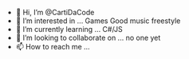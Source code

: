 - 👋 Hi, I’m @CartiDaCode
- 👀 I’m interested in ... Games Good music freestyle 
- 🌱 I’m currently learning ... C#/JS
- 💞️ I’m looking to collaborate on ... no one yet
- 📫 How to reach me ... 

<!---
CartiDaCode/CartiDaCode is a ✨ special ✨ repository because its `README.md` (this file) appears on your GitHub profile.
You can click the Preview link to take a look at your changes.
--->
